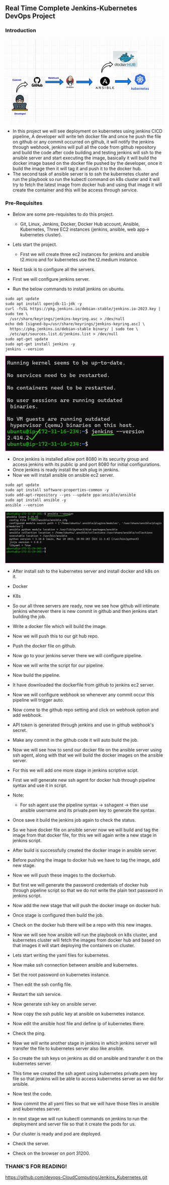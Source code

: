 Real Time Complete Jenkins-Kubernetes DevOps Project
----------------------------------------------------
### Introduction
![Preview](Images/kubjen1.png)
* In this project we will see deployment on kubernetes using jenkins CICD pipeline, A developer will write teh docker file and once he push the file on github or any commit occurred on github, it will notify the jenkins through webhook, jenkins will pull all the code from github repository and build the code after code building and testing jenkins will ssh to the ansible server and start executing the image, basically it will build the docker image based on the docker file pushed by the developer, once it build the image then it will tag it and push it to the docker hub.
* The second task of ansible server is to ssh the kubernetes cluster and run the playbook so run the kubectl command on k8s cluster and it will try to fetch the latest image from docker hub and using that image it will create the container and this will be access through service.

### Pre-Requisites
* Below are some pre-requisites to do this project.
    * Git, Linux, Jenkins, Docker, Docker Hub account, Ansible, Kubernetes, Three EC2 instances (jenkins, ansible, web app-> kubernetes cluster).

* Lets start the project.
    * First we will create three ec2 instances for jenkins and ansible t2.micro and for kubernetes use the t2.medium instance.


* Next task is to configure all the servers.

* First we will configure jenkins server.
* Run the below commands to install jenkins on ubuntu.
```
sudo apt update
sudo apt install openjdk-11-jdk -y
curl -fsSL https://pkg.jenkins.io/debian-stable/jenkins.io-2023.key | sudo tee \
  /usr/share/keyrings/jenkins-keyring.asc > /dev/null
echo deb [signed-by=/usr/share/keyrings/jenkins-keyring.asc] \
  https://pkg.jenkins.io/debian-stable binary/ | sudo tee \
  /etc/apt/sources.list.d/jenkins.list > /dev/null
sudo apt-get update
sudo apt-get install jenkins -y 
jenkins --version
```
![Preview](Images/kubjen2.png)

* Once jenkins is installed allow port 8080 in its security group and access jenkins with its public ip and port 8080 for initial configurations.
* Once jenkins is ready install the ssh plug in jenkins.
* Now we will install ansible on ansible ec2 server.

```
sudo apt update
sudo apt install software-properties-common -y
sudo add-apt-repository --yes --update ppa:ansible/ansible
sudo apt install ansible -y 
ansible --version
```
![Preview](Images/kubjen3.png)

* After install ssh to the kubernetes server and install docker and k8s on it.
* Docker
* K8s

* So our all three servers are ready, now we see how github will intimate jenkins whenever there is new commit in github and then jenkins start building the job.

* Write a docker file which will build the image.
* Now we will push this to our git hub repo.
* Push the docker file on github.
* Now go to your jenkins server there we will configure pipeline.
* Now we will write the script for our pipeline.
* Now build the pipeline.
* It have downloaded the dockerfile from github to jenkins ec2 server.
* Now we will configure webhook so whenever any commit occur this pipeline will trigger auto.
* Now come to the github repo setting and click on webhook option and add webhook.
* API token is generated through jenkins and use in github webhook's secret.
* Make any commit in the github code it will auto build the job.
* Now we will see how to send our docker file on the ansible server using ssh agent, along with that we will build the docker images on the ansible server.
* For this we will add one more stage in jenkins scriptive scipt.
* First we will generate new ssh agent for docker hub through pipeline syntax and use it in script.
* Note: 
    * For ssh agent use the pipeline syntax -> sshagent -> then use ansible username and its private.pem key to generate the syntax.
* Once save it build the jenkins job again to check the status.
* So we have docker file on ansible server now we will build and tag the image from that docker file, for this we will again write a new stage in jenkins script.
* After build is successfully created the docker image in ansible server.
* Before pushing the image to docker hub we have to tag the image, add new stage.
* Now we will push these images to the dockerhub.
* But first we will generate the password credentials of docker hub through pipeline script so that we do not write the plain text password in jenkins script.
* Now add the new stage that will push the docker image on docker hub.
* Once stage is configured then build the job.
* Check on the docker hub there will be a repo with this new images.
* Now we will see how ansible will run the playbook on k8s cluster, and kubernetes cluster will fetch the images from docker hub and based on that images it will start deploying the containers on cluster.
* Lets start writing the yaml files for kubernetes.



* Now make ssh connection between ansible and kubernetes.
* Set the root password on kubernetes instance.
* Then edit the ssh config file.
* Restart the ssh service.
* Now generate ssh key on ansible server.
* Now copy the ssh public key at ansible on kubernetes instance.
* Now edit the ansible host file and define ip of kubernetes there.
* Check the ping.


* Now we will write another stage in jenkins in which jenkins server will transfer the file to kubernetes server also like ansible.
* So create the ssh keys on jenkins as did on ansible and transfer it on the kubernetes server.
* This time we created the ssh agent using kubernetes private.pem key file so that jenkins will be able to access kubernetes server as we did for ansible.
* Now test the code.
* Now commit the all yaml files so that we will have those files in ansible and kubernetes server.
* In next stage we will run kubectl commands on jenkins to run the deployment and server file so that it create the pods for us.
* Our cluster is ready and pod are deployed.
* Check the server.
* Check on the browser on port 31200.



### THANK'S FOR READING!


https://github.com/devops-CloudComputing/Jenkins_Kubernetes.git